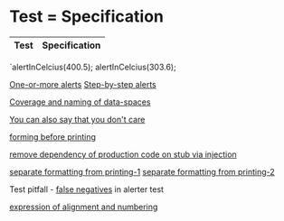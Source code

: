 # Test = Specification

Test | Specification
-----|-------
`alertInCelcius(400.5);
alertInCelcius(303.6);

[One-or-more alerts]()
[Step-by-step alerts](https://github.com/clean-code-craft-tcq-2/test-failer-in-c-Nagamuni-Ratakonda/blob/744864b417462b4f4403291feb73142c17bf05d1/alerter.c)

[Coverage and naming of data-spaces](https://github.com/clean-code-craft-tcq-2/test-failer-in-c-EduardoTapiaC/blob/e747c2ba4e58c5d05129d8895fb82f31f9748c16/tshirts.c)

[You can also say that you don't care](https://github.com/clean-code-craft-tcq-2/test-failer-in-cpp-Vedashree-Dayananda/blob/4710c9721fb43c81eece4b7f6e8cbcc9243760bf/tshirts.cpp)

[forming before printing](https://github.com/clean-code-craft-tcq-2/test-failer-in-c-SudeshnaMukherjee94/blob/c5567e7e60fcff6654af158bb755d442eaadca07/misaligned.c)

[remove dependency of production code on stub via injection](https://github.com/clean-code-craft-tcq-2/test-failer-in-c-Bekal-Ramnath-Rao/blob/6299acc32975f0c6f9ffc19b872f882938a56879/alerter.c)

[separate formatting from printing-1](https://github.com/clean-code-craft-tcq-2/test-failer-in-cpp-SkandaNarayana/pull/1/files)
[separate formatting from printing-2](https://github.com/clean-code-craft-tcq-2/test-failer-in-py-Yashaswini-Devananda/blob/f705457087f36a834bce23bb3f9682750c90f5c3/misaligned.py)

Test pitfall - [false negatives](https://github.com/clean-code-craft-tcq-2/test-failer-in-py-anilknaidu/runs/4951698222?check_suite_focus=true) in alerter test

[expression of alignment and numbering](https://github.com/clean-code-craft-tcq-2/test-failer-in-cpp-Subash-Gopal/blob/93accc392c12d9d206c25065ef3b4ceadd9ea8de/misaligned.cpp)
